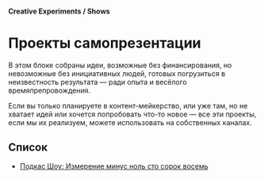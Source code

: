 #### Creative Experiments / Shows

# Проекты самопрезентации

В этом блоке собраны идеи, возможные без финансирования, но невозможные без инициативных людей, готовых погрузиться в неизвестность результата — ради опыта и весёлого времяпрепровождения.

Если вы только планируете в контент-мейкерство, или уже там, но не хватает идей или хочется попробовать что-то новое — все эти проекты, если мы их реализуем, можете использовать на собственных каналах.

## Список

- [Подкас Шоу: Измерение минус ноль сто сорок восемь](/podcast-show)